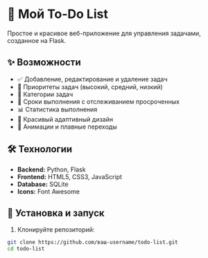 # 🎯 Мой To-Do List

Простое и красивое веб-приложение для управления задачами, созданное на Flask.

## ✨ Возможности

- ✅ Добавление, редактирование и удаление задач
- 🎯 Приоритеты задач (высокий, средний, низкий)
- 📁 Категории задач
- 📅 Сроки выполнения с отслеживанием просроченных
- 📊 Статистика выполнения
- 🎨 Красивый адаптивный дизайн
- 💫 Анимации и плавные переходы

## 🛠 Технологии

- **Backend:** Python, Flask
- **Frontend:** HTML5, CSS3, JavaScript
- **Database:** SQLite
- **Icons:** Font Awesome

## 🚀 Установка и запуск

1. Клонируйте репозиторий:
```bash
git clone https://github.com/ваш-username/todo-list.git
cd todo-list